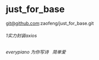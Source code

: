 # just_for_base
git@github.com:zaofeng/just_for_base.git
###### 1实力封装axios
###### everypiano 为你写诗   简单爱
